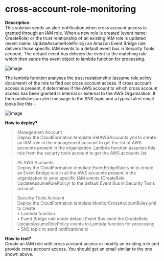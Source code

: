 # cross-account-role-monitoring

**Description**<br>
This solution sends an alert notification when cross account access is granted through an IAM role. When a new role is created (event name: CreateRole) or the trust relationship of an existing IAM role is updated (event name: UpdateAssumeRolePolicy) an Amazon Event Bridge rule delivers those specific IAM events to a default event bus in Security Tools account. The default event bus delivers the event to the matching rule which then sends the event object to lambda function for processing. 

 ![image](https://user-images.githubusercontent.com/14819434/170843515-4ca30825-d284-4218-a7c5-6eb3a10be7ef.png)


The lambda function analyses the trust realationship (assume role policy document) of the role to find out cross account access. If cross account access is present, it determines if the AWS account to which cross account access has been granted is internal or external to the AWS Organization. It then publishes an alert message to the SNS topic and a typical alert email looks like this -

![image](https://user-images.githubusercontent.com/14819434/170843518-9e98e2eb-7b27-46a5-99f0-9927b6448fe0.png)


**How to deploy?**<br>
> Management Account<br>
Deploy the CloudFormation template GetAWSAccounts.yml to create an IAM role in the management account to get the list of AWS accounts present in the organization. Lambda function assumes this role from the securty tools account to get the AWS accounts list.

> All AWS Accounts<br>
Deploy the CloudFormation template EventBridgeRule.yml to create an Event Bridge rule in all the AWS accounts present in the organization to send specific IAM events (CreateRole, UpdateAssumeRolePolicy) to the default Event Bus in Security Tools account.

> Security Tools Account<br>
Deploy the CloudFormation template MonitorCrossAccountRoles.yml to create<br>
	• Lambda function<br>
	• Event Bridge rule under default Event Bus send the CreateRole, UpdateAssumeRolePolicy events to Lambda function for processing <br>
	• SNS topic to send notifications to


**How to test?**<br>
Create an IAM role with cross account access  or modify an existing role and provide cross account access. You should get an email similar to the one shown above.
